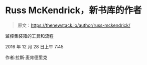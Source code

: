 # Russ McKendrick，新书库的作者

> 原文：<https://thenewstack.io/author/russ-mckendrick/>

监控集装箱的工具和流程

2016 年 12 月 28 日上午 7:45

作者:拉斯·麦肯德里克